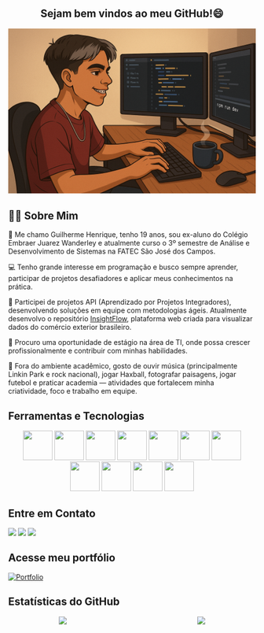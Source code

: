 <h2 align="center">Sejam bem vindos ao meu GitHub!😄</h2>

<p align="center">
  <img src="Avatar.png" alt="Meu avatar como programador" width="600"/>
</p>

## 👨‍💻 Sobre Mim

👋 Me chamo Guilherme Henrique, tenho 19 anos, sou ex-aluno do Colégio Embraer Juarez Wanderley e atualmente curso o 3º semestre de Análise e Desenvolvimento de Sistemas na FATEC São José dos Campos.

💻 Tenho grande interesse em programação e busco sempre aprender, participar de projetos desafiadores e aplicar meus conhecimentos na prática.

🧠 Participei de projetos API (Aprendizado por Projetos Integradores), desenvolvendo soluções em equipe com metodologias ágeis. Atualmente desenvolvo o repositório [InsightFlow](https://github.com/Titus-System/InsightFlow), plataforma web criada para visualizar dados do comércio exterior brasileiro.

🎯 Procuro uma oportunidade de estágio na área de TI, onde possa crescer profissionalmente e contribuir com minhas habilidades.

🎵 Fora do ambiente acadêmico, gosto de ouvir música (principalmente Linkin Park e rock nacional), jogar Haxball, fotografar paisagens, jogar futebol e praticar academia — atividades que fortalecem minha criatividade, foco e trabalho em equipe.





## Ferramentas e Tecnologias
<p align="center">
  <img src="https://cdn.jsdelivr.net/gh/devicons/devicon@latest/icons/vscode/vscode-original.svg" width="60" height="60" />
  <img src="https://cdn.jsdelivr.net/gh/devicons/devicon@latest/icons/python/python-original.svg" width="60" height="60" />
  <img src="https://cdn.jsdelivr.net/gh/devicons/devicon@latest/icons/html5/html5-original.svg" width="60" height="60" />
  <img src="https://cdn.jsdelivr.net/gh/devicons/devicon@latest/icons/css3/css3-original.svg" width="60" height="60" />
  <img src="https://cdn.jsdelivr.net/gh/devicons/devicon@latest/icons/bootstrap/bootstrap-original.svg" width="60" height="60" />
  <img src="https://cdn.jsdelivr.net/gh/devicons/devicon@latest/icons/mysql/mysql-original.svg" width="60" height="60" />
  <img src="https://cdn.jsdelivr.net/gh/devicons/devicon@latest/icons/git/git-original.svg" width="60" height="60" />
  <img src="https://cdn.jsdelivr.net/gh/devicons/devicon@latest/icons/javascript/javascript-original.svg" width="60" height="60" />
  <img src="https://cdn.jsdelivr.net/gh/devicons/devicon@latest/icons/nodejs/nodejs-original.svg" width="60" height="60" />
  <img src="https://cdn.jsdelivr.net/gh/devicons/devicon@latest/icons/typescript/typescript-original.svg" width="60" height="60" />
  <img src="https://cdn.jsdelivr.net/gh/devicons/devicon@latest/icons/react/react-original.svg" width="60" height="60" />
</p>

## Entre em Contato

<div>
  <a href="https://www.instagram.com/guih_0412/" target="_blank"><img loading="lazy" src="https://img.shields.io/badge/-Instagram-%23E4405F?style=for-the-badge&logo=instagram&logoColor=white" target="_blank"></a>
  <a href="https://www.linkedin.com/in/guilherme-henrique-36b3a0220/" target="_blank"><img loading="lazy" src="https://img.shields.io/badge/-LinkedIn-%230077B5?style=for-the-badge&logo=linkedin&logoColor=white" target="_blank"></a>   
  <a href="mailto:guilhermecassula5@gmail.com"><img loading="lazy" src="https://img.shields.io/badge/Gmail-D14836?style=for-the-badge&logo=gmail&logoColor=white" target="_blank"></a>
</div>

## Acesse meu portfólio
[![Portfolio](https://img.shields.io/badge/Portfolio-purple?style=for-the-badge)](https://portfolio-jq0g.onrender.com)



## Estatísticas do GitHub

<div style="display: flex; justify-content: space-around; align-items: center;">
  <a href="https://github.com/Guih0412" target="_blank">
    <img loading="lazy" height="180em" src="https://github-readme-stats.vercel.app/api/top-langs/?username=Guih0412&layout=compact&langs_count=7&theme=dracula" style="margin-right: 30px;" />
  </a>
  <a href="https://github.com/Guih0412" target="_blank">
    <img loading="lazy" height="180em" src="https://github-readme-stats.vercel.app/api?username=Guih0412&show_icons=true&theme=dracula&include_all_commits=true&count_private=true" style="margin-left: 30px;" />
  </a>
</div>

<br>








          
